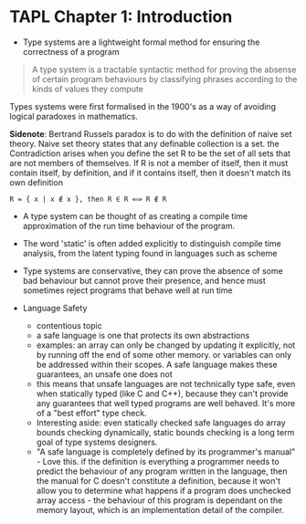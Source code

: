 # TAPL Chapter 1: Introduction

- Type systems are a lightweight formal method for ensuring the correctness of a
  program

> A type system is a tractable syntactic method for proving the absense of
> certain program behaviours by classifying phrases according to the kinds of
> values they compute

Types systems were first formalised in the 1900's as a way of avoiding logical
paradoxes in mathematics.

**Sidenote**: Bertrand Russels paradox is to do with the definition of naive set
theory. Naive set theory states that any definable collection is a set. the
Contradiction arises when you define the set R to be the set of all sets that
are not members of themselves. If R is not a member of itself, then it must
contain itself, by definition, and if it contains itself, then it doesn't match
its own definition

```
R = { x | x ∉ x }, then R ∈ R ⟺ R ∉ R
```

- A type system can be thought of as creating a compile time approximation of
  the run time behaviour of the program.
- The word 'static' is often added explicitly to distinguish compile time
  analysis, from the latent typing found in languages such as scheme
- Type systems are conservative, they can prove the absence of some bad
  behaviour but cannot prove their presence, and hence must sometimes reject
  programs that behave well at run time

- Language Safety
  - contentious topic
  - a safe language is one that protects its own abstractions
  - examples: an array can only be changed by updating it explicitly, not by
    running off the end of some other memory. or variables can only be addressed
    within their scopes. A safe language makes these guarantees, an unsafe one
    does not
  - this means that unsafe languages are not technically type safe, even when
    statically typed (like C and C++), because they can't provide any guarantees
    that well typed programs are well behaved. It's more of a "best effort" type
    check.
  - Interesting aside: even statically checked safe languages do array bounds
    checking dynamically, static bounds checking is a long term goal of type
    systems designers.
  - "A safe language is completely defined by its programmer's manual" - Love
    this. if the definition is everything a programmer needs to predict the
    behaviour of any program written in the language, then the manual for C
    doesn't constitute a definition, because it won't allow you to determine
    what happens if a program does unchecked array access - the behaviour of
    this program is dependant on the memory layout, which is an implementation
    detail of the compiler.

